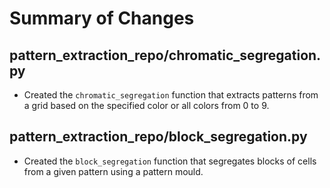 # Summary of Changes

## pattern_extraction_repo/chromatic_segregation.py
- Created the `chromatic_segregation` function that extracts patterns from a grid based on the specified color or all colors from 0 to 9.

## pattern_extraction_repo/block_segregation.py
- Created the `block_segregation` function that segregates blocks of cells from a given pattern using a pattern mould.
